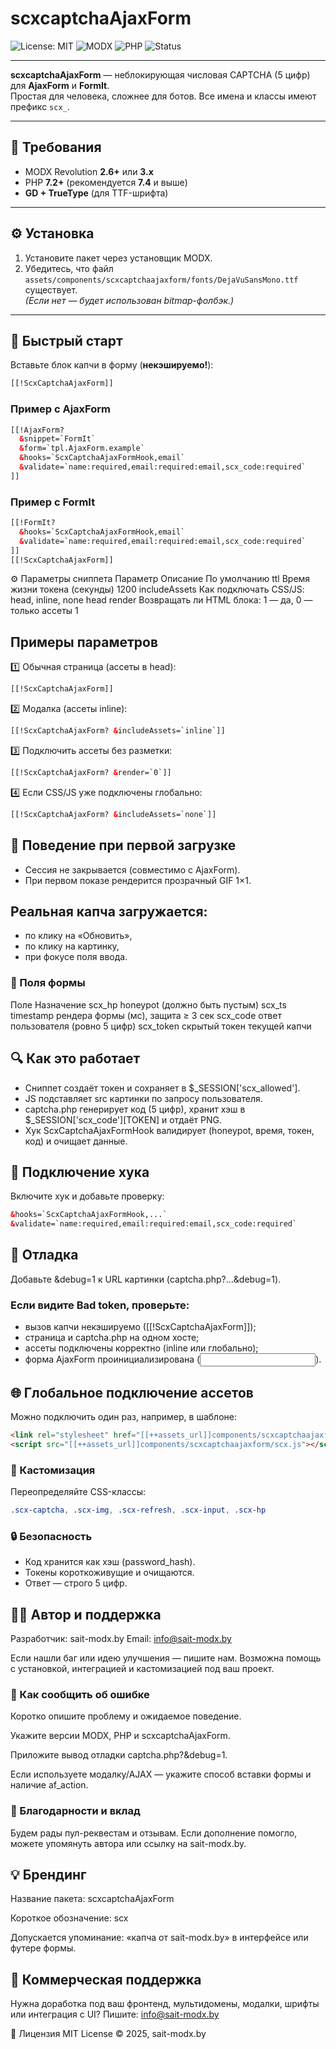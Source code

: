 # scxcaptchaAjaxForm

![License: MIT](https://img.shields.io/badge/License-MIT-green.svg)
![MODX](https://img.shields.io/badge/MODX-2.8%2B%20%7C%203.x-blue)
![PHP](https://img.shields.io/badge/PHP-7.4%2B%20%7C%208.x-blue)
![Status](https://img.shields.io/badge/Status-stable-brightgreen)

---

**scxcaptchaAjaxForm** — неблокирующая числовая CAPTCHA (5 цифр) для **AjaxForm** и **FormIt**.  
Простая для человека, сложнее для ботов. Все имена и классы имеют префикс `scx_`.

---

## 🔧 Требования
- MODX Revolution **2.6+** или **3.x**
- PHP **7.2+** (рекомендуется **7.4** и выше)
- **GD + TrueType** (для TTF-шрифта)

---

## ⚙️ Установка
1. Установите пакет через установщик MODX.  
2. Убедитесь, что файл  
   `assets/components/scxcaptchaajaxform/fonts/DejaVuSansMono.ttf`  
   существует.  
   *(Если нет — будет использован bitmap-фолбэк.)*

---

## 🚀 Быстрый старт

Вставьте блок капчи в форму (**некэшируемо!**):

```html
[[!ScxCaptchaAjaxForm]]
```
### Пример с AjaxForm
```html
[[!AjaxForm?
  &snippet=`FormIt`
  &form=`tpl.AjaxForm.example`
  &hooks=`ScxCaptchaAjaxFormHook,email`
  &validate=`name:required,email:required:email,scx_code:required`
]]
```
### Пример с FormIt
```html
[[!FormIt?
  &hooks=`ScxCaptchaAjaxFormHook,email`
  &validate=`name:required,email:required:email,scx_code:required`
]]
[[!ScxCaptchaAjaxForm]]
```
⚙️ Параметры сниппета
Параметр	Описание	По умолчанию
ttl	Время жизни токена (секунды)	1200
includeAssets	Как подключать CSS/JS: head, inline, none	head
render	Возвращать ли HTML блока: 1 — да, 0 — только ассеты	1

## Примеры параметров

1️⃣ Обычная страница (ассеты в head):
```html
[[!ScxCaptchaAjaxForm]]
```

2️⃣ Модалка (ассеты inline):
```html
[[!ScxCaptchaAjaxForm? &includeAssets=`inline`]]
```

3️⃣ Подключить ассеты без разметки:
```html
[[!ScxCaptchaAjaxForm? &render=`0`]]
```

4️⃣ Если CSS/JS уже подключены глобально:
```html
[[!ScxCaptchaAjaxForm? &includeAssets=`none`]]
```

## 🧠 Поведение при первой загрузке
- Сессия не закрывается (совместимо с AjaxForm).
- При первом показе рендерится прозрачный GIF 1×1.

## Реальная капча загружается:
- по клику на «Обновить»,
- по клику на картинку,
- при фокусе поля ввода.

### 🧩 Поля формы
Поле	Назначение
scx_hp	honeypot (должно быть пустым)
scx_ts	timestamp рендера формы (мс), защита ≥ 3 сек
scx_code	ответ пользователя (ровно 5 цифр)
scx_token	скрытый токен текущей капчи

## 🔍 Как это работает
- Сниппет создаёт токен и сохраняет в $_SESSION['scx_allowed'].
- JS подставляет src картинки по запросу пользователя.
- captcha.php генерирует код (5 цифр), хранит хэш в $_SESSION['scx_code'][TOKEN] и отдаёт PNG.
- Хук ScxCaptchaAjaxFormHook валидирует (honeypot, время, токен, код) и очищает данные.

## 🔗 Подключение хука
Включите хук и добавьте проверку:
```html
&hooks=`ScxCaptchaAjaxFormHook,...`
&validate=`name:required,email:required:email,scx_code:required`
```

## 🧰 Отладка
 Добавьте &debug=1 к URL картинки (captcha.php?...&debug=1).

### Если видите Bad token, проверьте:
- вызов капчи некэшируемо ([[!ScxCaptchaAjaxForm]]);
- страница и captcha.php на одном хосте;
- ассеты подключены корректно (inline или глобально);
- форма AjaxForm проинициализирована (<input name="af_action">).


 ## 🌐 Глобальное подключение ассетов
 
 Можно подключить один раз, например, в шаблоне:
```html
<link rel="stylesheet" href="[[++assets_url]]components/scxcaptchaajaxform/scx.css">
<script src="[[++assets_url]]components/scxcaptchaajaxform/scx.js"></script>
```

### 🎨 Кастомизация

Переопределяйте CSS-классы:
```css
.scx-captcha, .scx-img, .scx-refresh, .scx-input, .scx-hp
```

### 🔒 Безопасность
- Код хранится как хэш (password_hash).
- Токены короткоживущие и очищаются.
- Ответ — строго 5 цифр.

  
## 👨‍💻 Автор и поддержка
Разработчик: sait-modx.by
Email: info@sait-modx.by

Если нашли баг или идею улучшения — пишите нам.
Возможна помощь с установкой, интеграцией и кастомизацией под ваш проект.

### 🐞 Как сообщить об ошибке
Коротко опишите проблему и ожидаемое поведение.

Укажите версии MODX, PHP и scxcaptchaAjaxForm.

Приложите вывод отладки captcha.php?&debug=1.

Если используете модалку/AJAX — укажите способ вставки формы и наличие af_action.

### 🙏 Благодарности и вклад
Будем рады пул-реквестам и отзывам.
Если дополнение помогло, можете упомянуть автора или ссылку на sait-modx.by.

## 💡 Брендинг
Название пакета: scxcaptchaAjaxForm

Короткое обозначение: scx

Допускается упоминание:
«капча от sait-modx.by» в интерфейсе или футере формы.

## 💼 Коммерческая поддержка
Нужна доработка под ваш фронтенд, мультидомены, модалки, шрифты или интеграция с UI?
Пишите: info@sait-modx.by

📜 Лицензия
MIT License
© 2025, sait-modx.by
